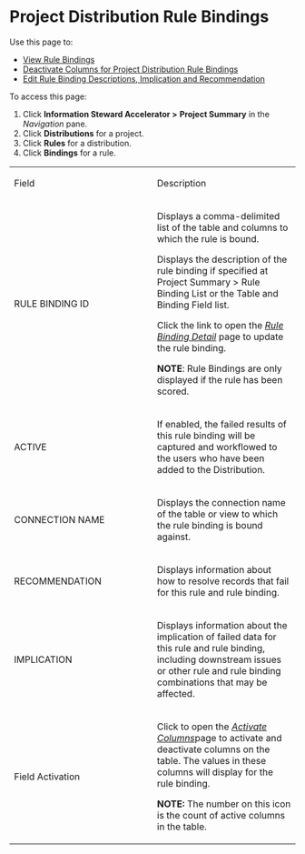 # Project Distribution Rule Bindings

<div class="use">

Use this page to:

  - [View Rule Bindings](../Use_Cases/View_Rule_Bindings.htm)
  - [Deactivate Columns for Project Distribution Rule
    Bindings](../Use_Cases/Deactivate_Columns_for_Project_Distribution_Rule_Bindings.htm)
  - [Edit Rule Binding Descriptions, Implication and
    Recommendation](../Use_Cases/Edit_Rule_Bindings.htm)

</div>

To access this page:

1.  Click **Information Steward Accelerator \>**
    <span style="font-weight: bold;">Project Summary</span> in the
    *Navigation* pane.
2.  Click <span style="font-weight: bold;">Distributions</span> for a
    project.
3.  Click <span style="font-weight: bold;">Rules</span> for a
    distribution.
4.  Click <span style="font-weight: bold;">Bindings</span> for a rule.

<table>
<colgroup>
<col style="width: 50%" />
<col style="width: 50%" />
</colgroup>
<tbody>
<tr class="odd">
<td><p>Field</p></td>
<td><p>Description</p></td>
</tr>
<tr class="even">
<td><p>RULE BINDING ID</p></td>
<td><p>Displays a comma-delimited list of the table and columns to which the rule is bound.</p>
<p>Displays the description of the rule binding if specified at Project Summary &gt; Rule Binding List or the Table and Binding Field list.</p>
<p>Click the link to open the <em><a href="Rule_Binding_Detail.htm">Rule Binding Detail</a></em> page to update the rule binding.</p>
<p><strong>NOTE</strong>: Rule Bindings are only displayed if the rule has been scored.</p></td>
</tr>
<tr class="odd">
<td><p>ACTIVE</p></td>
<td><p>If enabled, the failed results of this rule binding will be captured and workflowed to the users who have been added to the Distribution.</p></td>
</tr>
<tr class="even">
<td><p>CONNECTION NAME</p></td>
<td><p>Displays the connection name of the table or view to which the rule binding is bound against.</p></td>
</tr>
<tr class="odd">
<td><p>RECOMMENDATION</p></td>
<td><p>Displays information about how to resolve records that fail for this rule and rule binding.</p></td>
</tr>
<tr class="even">
<td><p>IMPLICATION</p></td>
<td><p>Displays information about the implication of failed data for this rule and rule binding, including downstream issues or other rule and rule binding combinations that may be affected.</p></td>
</tr>
<tr class="odd">
<td><p>Field Activation</p></td>
<td><p>Click to open the <span style="font-style: italic;"><a href="../Use_Cases/Activate_Columns.htm">Activate Columns</a></span>page to activate and deactivate columns on the table. The values in these columns will display for the rule binding.</p>
<p><strong>NOTE:</strong> The number on this icon is the count of active columns in the table.</p></td>
</tr>
</tbody>
</table>
